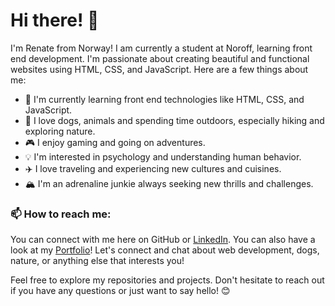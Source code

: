 # Hi there! 👋

I'm Renate from Norway! I am  currently a student at Noroff, learning front end development. I'm passionate about creating beautiful and functional websites using HTML, CSS, and JavaScript. Here are a few things about me:

- 🌱 I'm currently learning front end technologies like HTML, CSS, and JavaScript.
- 🐶 I love dogs, animals and spending time outdoors, especially hiking and exploring nature.
- 🎮 I enjoy gaming and going on adventures.
- 💡 I'm interested in psychology and understanding human behavior.
- ✈️ I love traveling and experiencing new cultures and cuisines.
- 🏔️ I'm an adrenaline junkie always seeking new thrills and challenges.

### 📫 How to reach me:

You can connect with me here on GitHub or [LinkedIn](www.linkedin.com/in/renate-c-yooyued-94091424b). You can also have a look at my [Portfolio](https://renayoo.github.io/portfolio/)! Let's connect and chat about web development, dogs, nature, or anything else that interests you!

Feel free to explore my repositories and projects. Don't hesitate to reach out if you have any questions or just want to say hello! 😊
